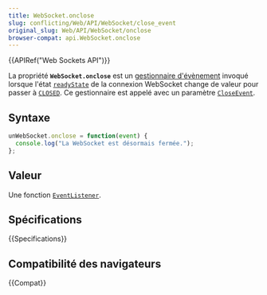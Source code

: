 ```yaml
---
title: WebSocket.onclose
slug: conflicting/Web/API/WebSocket/close_event
original_slug: Web/API/WebSocket/onclose
browser-compat: api.WebSocket.onclose
---
```

{{APIRef("Web Sockets API")}}

La propriété **`WebSocket.onclose`** est un [gestionnaire d'évènement](/fr/docs/Web/Events/Event_handlers) invoqué lorsque l'état [`readyState`](/fr/docs/Web/API/WebSocket/readyState) de la connexion WebSocket change de valeur pour passer à [`CLOSED`](/fr/docs/Web/API/WebSocket/readyState). Ce gestionnaire est appelé avec un paramètre [`CloseEvent`](/fr/docs/Web/API/CloseEvent).

## Syntaxe

```js
unWebSocket.onclose = function(event) {
  console.log("La WebSocket est désormais fermée.");
};
```

## Valeur

Une fonction [`EventListener`](/fr/docs/Web/API/EventListener).

## Spécifications

{{Specifications}}

## Compatibilité des navigateurs

{{Compat}}
